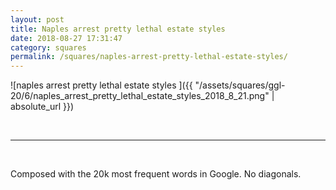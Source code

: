 ```yaml
---
layout: post
title: Naples arrest pretty lethal estate styles
date: 2018-08-27 17:31:47
category: squares
permalink: /squares/naples-arrest-pretty-lethal-estate-styles/ 
---
```


![naples arrest pretty lethal estate styles ]({{ "/assets/squares/ggl-20/6/naples_arrest_pretty_lethal_estate_styles_2018_8_21.png" | absolute_url }})

&nbsp;

---

&nbsp;

Composed with the 20k most frequent words in Google. No diagonals.

